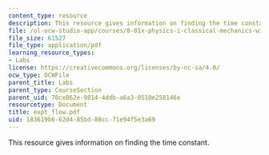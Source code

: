 ```yaml
---
content_type: resource
description: This resource gives information on finding the time constant.
file: /ol-ocw-studio-app/courses/8-01x-physics-i-classical-mechanics-with-an-experimental-focus-fall-2002/183619b662d485bd88cc71e94f5e3a69_expt_flow.pdf
file_size: 61527
file_type: application/pdf
learning_resource_types:
- Labs
license: https://creativecommons.org/licenses/by-nc-sa/4.0/
ocw_type: OCWFile
parent_title: Labs
parent_type: CourseSection
parent_uid: 70ce862e-9814-4ddb-a6a3-0510e258146e
resourcetype: Document
title: expt_flow.pdf
uid: 183619b6-62d4-85bd-88cc-71e94f5e3a69
---
```

This resource gives information on finding the time constant.